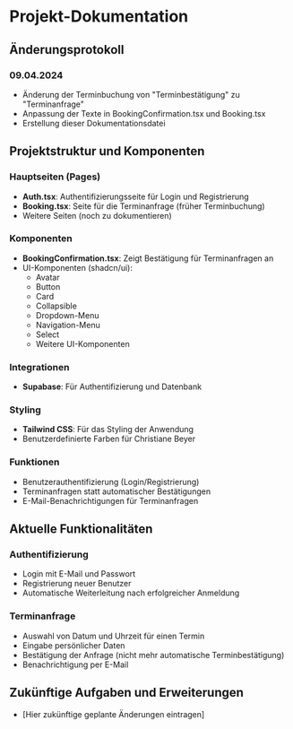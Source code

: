 
# Projekt-Dokumentation

## Änderungsprotokoll

### 09.04.2024
- Änderung der Terminbuchung von "Terminbestätigung" zu "Terminanfrage"
- Anpassung der Texte in BookingConfirmation.tsx und Booking.tsx
- Erstellung dieser Dokumentationsdatei

## Projektstruktur und Komponenten

### Hauptseiten (Pages)
- **Auth.tsx**: Authentifizierungsseite für Login und Registrierung
- **Booking.tsx**: Seite für die Terminanfrage (früher Terminbuchung)
- Weitere Seiten (noch zu dokumentieren)

### Komponenten
- **BookingConfirmation.tsx**: Zeigt Bestätigung für Terminanfragen an
- UI-Komponenten (shadcn/ui):
  - Avatar
  - Button
  - Card
  - Collapsible
  - Dropdown-Menu
  - Navigation-Menu
  - Select
  - Weitere UI-Komponenten

### Integrationen
- **Supabase**: Für Authentifizierung und Datenbank

### Styling
- **Tailwind CSS**: Für das Styling der Anwendung
- Benutzerdefinierte Farben für Christiane Beyer

### Funktionen
- Benutzerauthentifizierung (Login/Registrierung)
- Terminanfragen statt automatischer Bestätigungen
- E-Mail-Benachrichtigungen für Terminanfragen

## Aktuelle Funktionalitäten

### Authentifizierung
- Login mit E-Mail und Passwort
- Registrierung neuer Benutzer
- Automatische Weiterleitung nach erfolgreicher Anmeldung

### Terminanfrage
- Auswahl von Datum und Uhrzeit für einen Termin
- Eingabe persönlicher Daten
- Bestätigung der Anfrage (nicht mehr automatische Terminbestätigung)
- Benachrichtigung per E-Mail

## Zukünftige Aufgaben und Erweiterungen
- [Hier zukünftige geplante Änderungen eintragen]
